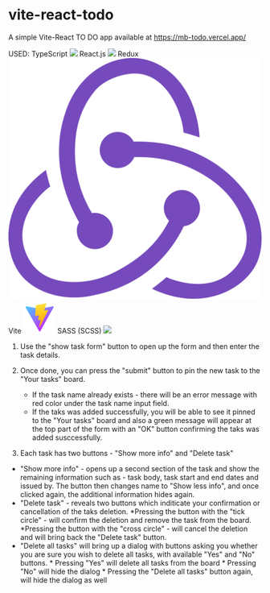 # vite-react-todo
A simple Vite-React TO DO app
available at https://mb-todo.vercel.app/

USED:
TypeScript <img src="https://raw.githubusercontent.com/SpooRe91/icons-and-graphs/main/icons-and-graphics-main/icomoon/programming/PNG/typescript.png?raw=true">
React.js <img src="https://raw.githubusercontent.com/SpooRe91/icons-and-graphs/main/icons-and-graphics-main/icomoon/programming/PNG/react.png?raw=true">
Redux <img src="https://github.com/SpooRe91/icons-and-graphics/blob/main/icons-and-graphics-main/icomoon/programming/SVG/redux.svg?raw=true">
Vite <img src="https://github.com/SpooRe91/icons-and-graphics/blob/main/icons-and-graphics-main/icomoon/programming/SVG/vite-svgrepo-com.svg?raw=true">
SASS (SCSS) <img src="https://raw.githubusercontent.com/SpooRe91/icons-and-graphs/main/icons-and-graphics-main/icomoon/programming/PNG/sass.png?raw=true"> 

1. Use the "show task form" button to open up the form and then enter the task details.
2. Once done, you can press the "submit" button  to pin the new task to the "Your tasks" board.
    - If the task name already exists - there will be an error message with red color under the task name input field.
    - If the taks was added successfully, you will be able to see it pinned to the "Your tasks" board and also a green message will appear at the top part of the form with an "OK" button confirming the taks was added susccessfully.

3. Each task has two buttons - "Show more info" and "Delete task"
  - "Show more info" - opens up a second section of the task and show the remaining information such as - task body, task start and end dates and issued by. The button then changes name to "Show less info", and once clicked again, the additional information hides again.
  - "Delete task" - reveals two buttons which inditicate your confirmation or cancellation of the taks deletion. 
    *Pressing the button with the "tick circle" - will confirm the deletion and remove the task from the board.
    *Pressing the button with the "cross circle" - will cancel the deletion and will bring back the "Delete task" button.
  - "Delete all tasks" will bring up a dialog with buttons asking you whether you are sure you wish to delete all tasks, with available "Yes" and "No" buttons.
        * Pressing "Yes" will delete all tasks from the board
        * Pressing "No" will hide the dialog
        * Pressing the "Delete all tasks" button again, will hide the dialog as well
  
